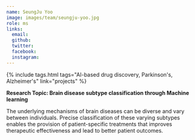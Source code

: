 ```yaml
---
name: SeungJu Yoo
image: images/team/seungju-yoo.jpg
role: ms
links:
  email: 
  github:
  twitter: 
  facebook: 
  instagram: 
---
```


{%
  include tags.html
  tags="AI-based drug discovery, Parkinson's, Alzheimer's"
  link="projects"
%}

<strong>Research Topic: Brain disease subtype classification through Machine learning</strong>

The underlying mechanisms of brain diseases can be diverse and vary between individuals. Precise classification of these varying subtypes enables the provision of patient-specific treatments that improves therapeutic effectiveness and lead to better patient outcomes.
